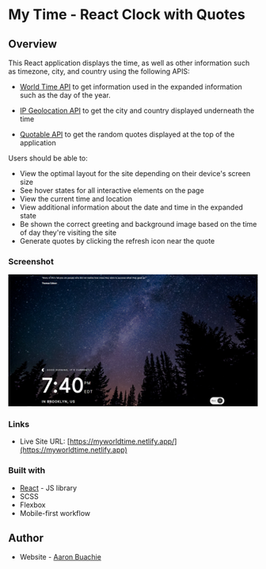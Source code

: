 # My Time - React Clock with Quotes

## Overview

This React application displays the time, as well as other information such as timezone, city, and country using the following APIS:

- [World Time API](http://worldtimeapi.org/) to get information used in the expanded information such as the day of the year.
- [IP Geolocation API](https://freegeoip.app/) to get the city and country displayed underneath the time

- [Quotable API](https://api.quotable.io/random/) to get the random quotes displayed at the top of the application

Users should be able to:

- View the optimal layout for the site depending on their device's screen size
- See hover states for all interactive elements on the page
- View the current time and location
- View additional information about the date and time in the expanded state
- Be shown the correct greeting and background image based on the time of day they're visiting the site
- Generate quotes by clicking the refresh icon near the quote

### Screenshot

![](./src/assets/desktop/Screenshot.png)

### Links

- Live Site URL: [https://myworldtime.netlify.app/](https://myworldtime.netlify.app)

### Built with

- [React](https://reactjs.org/) - JS library
- SCSS
- Flexbox
- Mobile-first workflow

## Author

- Website - [Aaron Buachie](https://abuachie.com)
